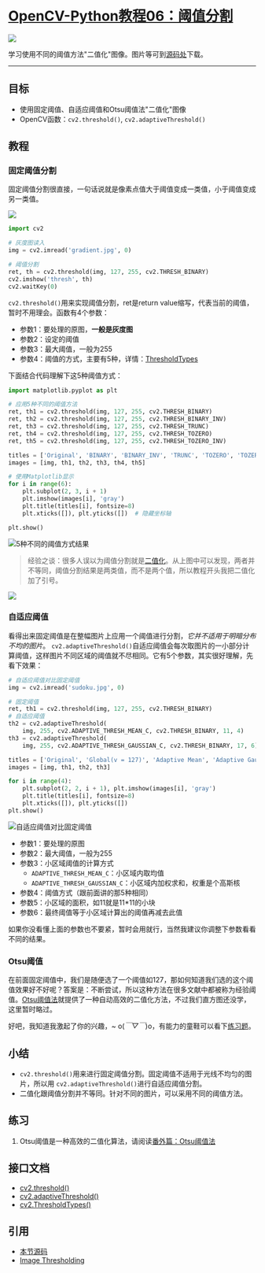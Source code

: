 # [OpenCV-Python教程06：阈值分割](http://ex2tron.wang/opencv-python-image-thresholding/)

![](http://pic.ex2tron.top/cv2_threshold_binary_demo.jpg)

学习使用不同的阈值方法"二值化"图像。<!-- more -->图片等可到[源码处](#引用)下载。

---

## 目标

- 使用固定阈值、自适应阈值和Otsu阈值法"二值化"图像
- OpenCV函数：`cv2.threshold()`, `cv2.adaptiveThreshold()`

## 教程

### 固定阈值分割

固定阈值分割很直接，一句话说就是像素点值大于阈值变成一类值，小于阈值变成另一类值。

![](http://pic.ex2tron.top/cv2_threshold_binary_demo.jpg)

```python
import cv2

# 灰度图读入
img = cv2.imread('gradient.jpg', 0)

# 阈值分割
ret, th = cv2.threshold(img, 127, 255, cv2.THRESH_BINARY)
cv2.imshow('thresh', th)
cv2.waitKey(0)
```

`cv2.threshold()`用来实现阈值分割，ret是return value缩写，代表当前的阈值，暂时不用理会。函数有4个参数：

- 参数1：要处理的原图，**一般是灰度图**
- 参数2：设定的阈值
- 参数3：最大阈值，一般为255
- 参数4：阈值的方式，主要有5种，详情：[ThresholdTypes](https://docs.opencv.org/4.0.0/d7/d1b/group__imgproc__misc.html#gaa9e58d2860d4afa658ef70a9b1115576)

下面结合代码理解下这5种阈值方式：

```python
import matplotlib.pyplot as plt

# 应用5种不同的阈值方法
ret, th1 = cv2.threshold(img, 127, 255, cv2.THRESH_BINARY)
ret, th2 = cv2.threshold(img, 127, 255, cv2.THRESH_BINARY_INV)
ret, th3 = cv2.threshold(img, 127, 255, cv2.THRESH_TRUNC)
ret, th4 = cv2.threshold(img, 127, 255, cv2.THRESH_TOZERO)
ret, th5 = cv2.threshold(img, 127, 255, cv2.THRESH_TOZERO_INV)

titles = ['Original', 'BINARY', 'BINARY_INV', 'TRUNC', 'TOZERO', 'TOZERO_INV']
images = [img, th1, th2, th3, th4, th5]

# 使用Matplotlib显示
for i in range(6):
    plt.subplot(2, 3, i + 1)
    plt.imshow(images[i], 'gray')
    plt.title(titles[i], fontsize=8)
    plt.xticks([]), plt.yticks([])  # 隐藏坐标轴

plt.show()
```

![5种不同的阈值方式结果](http://pic.ex2tron.top/cv2_different_threshold_demo.jpg)

> 经验之谈：很多人误以为阈值分割就是[二值化](https://baike.baidu.com/item/%E4%BA%8C%E5%80%BC%E5%8C%96)。从上图中可以发现，两者并不等同，阈值分割结果是两类值，而不是两个值，所以教程开头我把二值化加了引号。

![](http://pic.ex2tron.top/cv2_different_thresholds_theory.jpg)

### 自适应阈值

看得出来固定阈值是在整幅图片上应用一个阈值进行分割，*它并不适用于明暗分布不均的图片*。 `cv2.adaptiveThreshold()`自适应阈值会每次取图片的一小部分计算阈值，这样图片不同区域的阈值就不尽相同。它有5个参数，其实很好理解，先看下效果：

```python
# 自适应阈值对比固定阈值
img = cv2.imread('sudoku.jpg', 0)

# 固定阈值
ret, th1 = cv2.threshold(img, 127, 255, cv2.THRESH_BINARY)
# 自适应阈值
th2 = cv2.adaptiveThreshold(
    img, 255, cv2.ADAPTIVE_THRESH_MEAN_C, cv2.THRESH_BINARY, 11, 4)
th3 = cv2.adaptiveThreshold(
    img, 255, cv2.ADAPTIVE_THRESH_GAUSSIAN_C, cv2.THRESH_BINARY, 17, 6)

titles = ['Original', 'Global(v = 127)', 'Adaptive Mean', 'Adaptive Gaussian']
images = [img, th1, th2, th3]

for i in range(4):
    plt.subplot(2, 2, i + 1), plt.imshow(images[i], 'gray')
    plt.title(titles[i], fontsize=8)
    plt.xticks([]), plt.yticks([])
plt.show()
```

![自适应阈值对比固定阈值](http://pic.ex2tron.top/cv2_adaptive_vs_global_thresholding.jpg)

- 参数1：要处理的原图
- 参数2：最大阈值，一般为255
- 参数3：小区域阈值的计算方式
    - `ADAPTIVE_THRESH_MEAN_C`：小区域内取均值
    - `ADAPTIVE_THRESH_GAUSSIAN_C`：小区域内加权求和，权重是个高斯核
- 参数4：阈值方式（跟前面讲的那5种相同）
- 参数5：小区域的面积，如11就是11*11的小块
- 参数6：最终阈值等于小区域计算出的阈值再减去此值

如果你没看懂上面的参数也不要紧，暂时会用就行，当然我建议你调整下参数看看不同的结果。

### Otsu阈值

在前面固定阈值中，我们是随便选了一个阈值如127，那如何知道我们选的这个阈值效果好不好呢？答案是：不断尝试，所以这种方法在很多文献中都被称为经验阈值。[Otsu阈值法](https://baike.baidu.com/item/otsu/16252828)就提供了一种自动高效的二值化方法，不过我们直方图还没学，这里暂时略过。

好吧，我知道我激起了你的兴趣，~ o(*￣▽￣*)o，有能力的童鞋可以看下[练习题](#练习)。

## 小结

- `cv2.threshold()`用来进行固定阈值分割。固定阈值不适用于光线不均匀的图片，所以用 `cv2.adaptiveThreshold()`进行自适应阈值分割。
- 二值化跟阈值分割并不等同。针对不同的图片，可以采用不同的阈值方法。

## 练习

1. Otsu阈值是一种高效的二值化算法，请阅读[番外篇：Otsu阈值法](/opencv-python-extra-otsu-thresholding/)

## 接口文档

- [cv2.threshold()](https://docs.opencv.org/4.0.0/d7/d1b/group__imgproc__misc.html#gae8a4a146d1ca78c626a53577199e9c57)
- [cv2.adaptiveThreshold()](https://docs.opencv.org/4.0.0/d7/d1b/group__imgproc__misc.html#ga72b913f352e4a1b1b397736707afcde3)
- [cv2.ThresholdTypes()](https://docs.opencv.org/4.0.0/d7/d1b/group__imgproc__misc.html#gaa9e58d2860d4afa658ef70a9b1115576)

## 引用

- [本节源码](https://github.com/ex2tron/OpenCV-Python-Tutorial/tree/master/06.%20%E9%98%88%E5%80%BC%E5%88%86%E5%89%B2)
- [Image Thresholding](http://opencv-python-tutroals.readthedocs.io/en/latest/py_tutorials/py_imgproc/py_thresholding/py_thresholding.html)